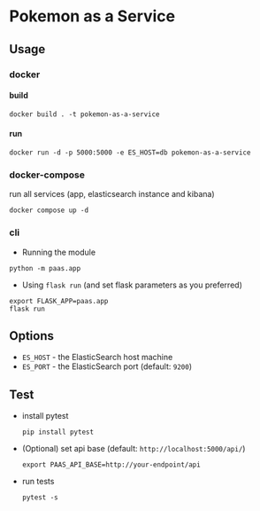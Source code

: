 # Pokemon as a Service

## Usage

### docker

#### build

```docker
docker build . -t pokemon-as-a-service
```

#### run
```docker
docker run -d -p 5000:5000 -e ES_HOST=db pokemon-as-a-service
```

### docker-compose

run all services (app, elasticsearch instance and kibana)
```docker
docker compose up -d
```

### cli
* Running the module
```shell
python -m paas.app
```

* Using `flask run` (and set flask parameters as you preferred)
```shell
export FLASK_APP=paas.app
flask run
```

## Options

* `ES_HOST` - the ElasticSearch host machine
* `ES_PORT` - the ElasticSearch port (default: `9200`)

## Test

* install pytest
    ```shell
  pip install pytest
    ```
* (Optional) set api base (default: `http://localhost:5000/api/`)
  ```shell
  export PAAS_API_BASE=http://your-endpoint/api
    ```
* run tests
  ```shell
  pytest -s
  ```
